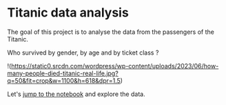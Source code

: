 # Titanic data analysis

The goal of this project is to analyse the data from the passengers of the Titanic.

Who survived by gender, by age and by ticket class ?

!(https://static0.srcdn.com/wordpress/wp-content/uploads/2023/06/how-many-people-died-titanic-real-life.jpg?q=50&fit=crop&w=1100&h=618&dpr=1.5)

Let's [jump to the notebook](https://github.com/jonaudomar/titanic-data-analysis/blob/main/Titanic_data_analysis.ipynb) and explore the data.
